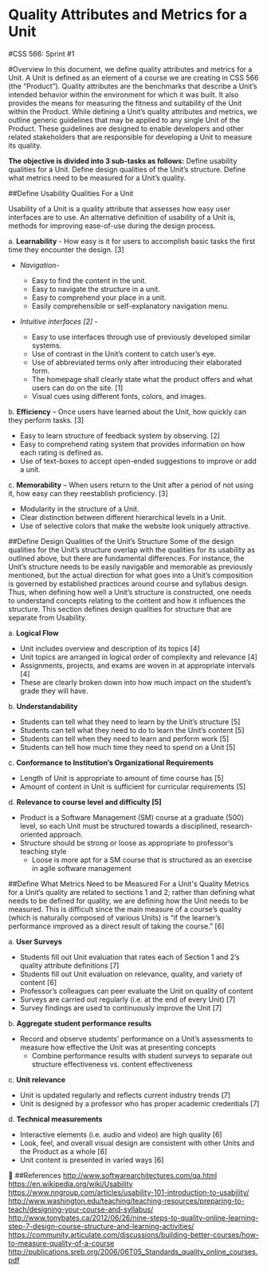 Quality Attributes and Metrics for a Unit
================================

#CSS 566: Sprint #1

#Overview
In this document, we define quality attributes and metrics for a Unit.  A Unit is defined as an element of a course we are creating in CSS 566 (the “Product”). Quality attributes are the benchmarks that describe a Unit’s intended behavior within the environment for which it was built. It also provides the means for measuring the fitness and suitability of the Unit within the Product. While defining a Unit’s quality attributes and metrics, we outline generic guidelines that may be applied to any single Unit of the Product. These guidelines are designed to enable developers and other related stakeholders that are responsible for developing a Unit to measure its quality.  

**The objective is divided into 3 sub-tasks as follows:**
Define usability qualities for a Unit.
Define design qualities of the Unit’s structure.
Define what metrics need to be measured for a Unit’s quality.

##Define Usability Qualities For a Unit

Usability of a Unit is a quality attribute that assesses how easy user interfaces are to use. An alternative definition of usability of a Unit is, methods for improving ease-of-use during the design process.

a. **Learnability** - How easy is it for users to accomplish basic tasks the first time they encounter the design. [3]

 - *Navigation-*
	 - Easy to find the content in the unit.
	 - Easy to navigate the structure in a unit. 		
	 - Easy to comprehend your place in a unit.
	 - Easily comprehensible or self-explanatory navigation menu.

 - *Intuitive interfaces [2] -*
	 - Easy to use interfaces through use of previously developed similar systems.
	 - Use of contrast in the Unit’s content to catch user’s eye.
	 - Use of abbreviated terms only after introducing their elaborated form. 
	 - The homepage shall clearly state what the product offers and what users can do on the site. [1]
	 - Visual cues using different fonts, colors, and images.

 
b. **Efficiency** – Once users have learned about the Unit, how quickly can they perform tasks. [3]
	
 - Easy to learn structure of feedback system by observing. [2] 	
 - Easy to comprehend rating system that provides information on how each rating is defined as. 
 - Use of text-boxes to accept open-ended suggestions
   to improve or add a unit.

c. **Memorability** – When users return to the Unit after a period of not using it, how easy can they reestablish proficiency. [3]

 - Modularity in the structure of a Unit. 
 - Clear distinction between different hierarchical levels in a Unit. 
 - Use of selective colors that make the website look uniquely attractive.

 ##Define Design Qualities of the Unit’s Structure
	Some of the design qualities for the Unit’s structure overlap with the qualities for its usability as outlined above, but there are fundamental differences. For instance, the Unit’s structure needs to be easily navigable and memorable as previously mentioned, but the actual direction for what goes into a Unit’s composition is governed by established practices around course and syllabus design. Thus, when defining how well a Unit’s structure is constructed, one needs to understand concepts relating to the content and how it influences the structure. This section defines design qualities for structure that are separate from Usability.
	
a. **Logical Flow**
	

 - Unit includes overview and description of its topics [4] 	
 - Unit topics are arranged in logical order of complexity and relevance [4]
 - 	Assignments, projects, and exams are woven in at appropriate    intervals [4] 	
 - These are clearly broken down into how much impact on
   the student’s grade they will have.

b. **Understandability**
	

 - Students can tell what they need to learn by the Unit’s structure [5]
 - Students can tell what they need to do to learn the Unit’s content [5] 		
 - Students can tell when they need to learn and perform work [5]
 - 	Students can tell how much time they need to spend on a Unit [5]
   
c.  **Conformance to Institution’s Organizational Requirements**
   	
 - Length of Unit is appropriate to amount of time course has [5]
 - Amount of content in Unit is sufficient for curricular requirements  [5]

d. **Relevance to course level and difficulty [5]**

 - Product is a Software Management (SM) course at a graduate (500)   level, so each Unit must be structured towards a disciplined,  research-oriented approach.
 - Structure should be strong or loose as appropriate to professor’s teaching style 
	 - Loose is more apt for a SM course that is structured as an exercise in agile software management


##Define What Metrics Need to be Measured For a Unit's Quality
Metrics for a Unit’s quality are related to sections 1 and 2; rather than defining what needs to be defined for quality, we are defining how the Unit needs to be measured. This is difficult since the main measure of a course’s quality (which is naturally composed of various Units) is “if the learner’s performance improved as a direct result of taking the course.” [6]

a. **User Surveys**

 - Students fill out Unit evaluation that rates each of Section 1 and 2’s quality attribute definitions [7]
 - Students fill out Unit evaluation on relevance, quality, and variety of content [6]
 - Professor’s colleagues can peer evaluate the Unit on quality of content
 - Surveys are carried out regularly (i.e. at the end of every Unit) [7]
 - Survey findings are used to continuously improve the Unit [7]

b. **Aggregate student performance results**

 - Record and observe students’ performance on a Unit’s assessments to measure how effective the Unit was at presenting concepts	
	 - Combine performance results with student surveys to separate out structure effectiveness vs. content effectiveness

c. **Unit relevance**
		
 - Unit is updated regularly and reflects current industry trends [7]
 - Unit is designed by a professor who has proper academic credentials [7]

d. **Technical measurements**
	
 - Interactive elements (i.e. audio and video) are high quality [6]
 - Look, feel, and overall visual design are consistent with other Units and the Product as a whole [6]
 - Unit content is presented in varied ways [6]

		
	



##References
http://www.softwarearchitectures.com/qa.html
https://en.wikipedia.org/wiki/Usability
https://www.nngroup.com/articles/usability-101-introduction-to-usability/
http://www.washington.edu/teaching/teaching-resources/preparing-to-teach/designing-your-course-and-syllabus/
http://www.tonybates.ca/2012/06/26/nine-steps-to-quality-online-learning-step-7-design-course-structure-and-learning-activities/
https://community.articulate.com/discussions/building-better-courses/how-to-measure-quality-of-a-course
http://publications.sreb.org/2006/06T05_Standards_quality_online_courses.pdf


